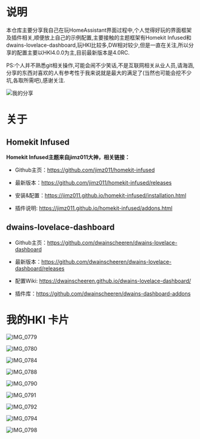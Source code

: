 # 说明




本仓库主要分享我自己在玩HomeAssistant界面过程中,个人觉得好玩的界面框架及插件相关,顺便放上自己的示例配置,主要接触的主题框架有Homekit Infused和dwains-lovelace-dashboard,玩HKI比较多,DW相对较少,但是一直在关注,所以分享的配置主要以HKI4.0.0为主,目前最新版本是4.0RC.

PS:个人并不熟悉git相关操作,可能会闹不少笑话,不是互联网相关从业人员,请海涵,分享的东西对喜欢的人有参考性于我来说就是最大的满足了(当然也可能会挖不少坑,各取所需吧),感谢关注.

![我的分享](README.assets/%E6%88%91%E7%9A%84%E5%88%86%E4%BA%AB.png)

# 关于

## Homekit Infused

**Homekit Infused主题来自jimz011大神，相关链接：**

 - Github主页：https://github.com/jimz011/homekit-infused

 - 最新版本：https://github.com/jimz011/homekit-infused/releases

 - 安装&配置：https://jimz011.github.io/homekit-infused/installation.html

 - 插件说明: https://jimz011.github.io/homekit-infused/addons.html


## dwains-lovelace-dashboard

 - Github主页：https://github.com/dwainscheeren/dwains-lovelace-dashboard

 - 最新版本：https://github.com/dwainscheeren/dwains-lovelace-dashboard/releases

 - 配置Wiki: https://dwainscheeren.github.io/dwains-lovelace-dashboard/

 - 插件库：https://github.com/dwainscheeren/dwains-dashboard-addons


# 我的HKI 卡片



![IMG_0779](README.assets/IMG_0779.PNG)

![IMG_0780](README.assets/IMG_0780.PNG)

![IMG_0784](README.assets/IMG_0784.PNG)

![IMG_0788](README.assets/IMG_0788.PNG)

![IMG_0790](README.assets/IMG_0790.PNG)

![IMG_0791](README.assets/IMG_0791.PNG)

![IMG_0792](README.assets/IMG_0792.PNG)

![IMG_0794](README.assets/IMG_0794.PNG)

![IMG_0798](README.assets/IMG_0798.PNG)

